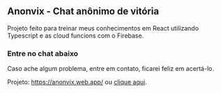 ## Anonvix - Chat anônimo de vitória

Projeto feito para treinar meus conhecimentos em React utilizando Typescript e as cloud funcions com o Firebase.

### Entre no chat abaixo
Caso ache algum problema, entre em contato, ficarei feliz em acertá-lo.

Projeto: https://anonvix.web.app/
ou [clique aqui](https://anonvix.web.app/).
